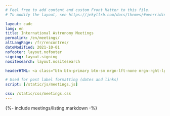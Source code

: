 ```yaml
---
# Feel free to add content and custom Front Matter to this file.
# To modify the layout, see https://jekyllrb.com/docs/themes/#overriding-theme-defaults

layout: cadc
lang: en
title: International Astronomy Meetings
permalink: /en/meetings/
altLangPage: /fr/rencontres/
dateModified: 2021-10-01
nofooter: layout.nofooter
signing: layout.signing
nositesearch: layout.nositesearch

headerHTML: <a class="btn btn-primary btn-sm mrgn-lft-none mrgn-rght-lg" href="/en/meetings/submit-new/" aria-label="Left Align"><span class="glyphicon glyphicon-plus" aria-hidden="true"></span>&nbsp; New</a><a class="btn btn-default btn-sm mrgn-lft-sm" href="https://www.cadc-ccda.hia-iha.nrc-cnrc.gc.ca/cadcbin/en/meetings/rss-meetings.py" aria-label="Left Align"><span class="glyphicon glyphicon-refresh" aria-hidden="true"></span>&nbsp; RSS</a><a href="webcal://www.cadc-ccda.hia-iha.nrc-cnrc.gc.ca/files/vault/dbohlender/CADC/astroMeetings.ics" class="btn btn-default btn-sm mrgn-lft-sm" aria-label="Left Align"><span class="glyphicon glyphicon-calendar" aria-hidden="true"></span>&nbsp; iCal</a>

# Used for post label formatting (dates and links)
script: [/static/js/meetings.js]

css: /static/css/meetings.css
---
```


{%- include meetings/listing.markdown -%}
